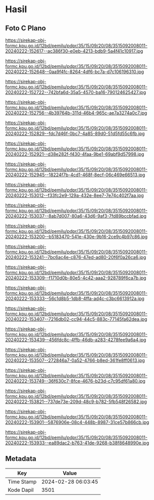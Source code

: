 # Hasil

## Foto C Plano

https://sirekap-obj-formc.kpu.go.id/12bd/pemilu/pdpr/35/15/09/20/08/3515092008011-20240222-152617--ac386f30-e0eb-4213-bdb9-5a4f41c10917.jpg

https://sirekap-obj-formc.kpu.go.id/12bd/pemilu/pdpr/35/15/09/20/08/3515092008011-20240222-152648--0aa9f4fc-8264-4df6-bc7a-d7c106196310.jpg

https://sirekap-obj-formc.kpu.go.id/12bd/pemilu/pdpr/35/15/09/20/08/3515092008011-20240222-152722--742bfa6d-35a5-4570-ba16-790124625427.jpg

https://sirekap-obj-formc.kpu.go.id/12bd/pemilu/pdpr/35/15/09/20/08/3515092008011-20240222-152756--4b39764b-311d-46b4-965c-ae7a3274a0c7.jpg

https://sirekap-obj-formc.kpu.go.id/12bd/pemilu/pdpr/35/15/09/20/08/3515092008011-20240222-152829--fdc7d46f-0bc7-4a85-89d0-51d5fd55c6fb.jpg

https://sirekap-obj-formc.kpu.go.id/12bd/pemilu/pdpr/35/15/09/20/08/3515092008011-20240222-152921--d38e282f-f430-4faa-9be1-69abf9d57998.jpg

https://sirekap-obj-formc.kpu.go.id/12bd/pemilu/pdpr/35/15/09/20/08/3515092008011-20240222-152945--18224f7b-4cd1-468f-8ecf-06c469e66513.jpg

https://sirekap-obj-formc.kpu.go.id/12bd/pemilu/pdpr/35/15/09/20/08/3515092008011-20240222-153012--f33fc2e9-129a-432e-8ee7-7e74c402f7aa.jpg

https://sirekap-obj-formc.kpu.go.id/12bd/pemilu/pdpr/35/15/09/20/08/3515092008011-20240222-153037--8ab7d007-80a6-43d6-9af3-7fd89bccbfad.jpg

https://sirekap-obj-formc.kpu.go.id/12bd/pemilu/pdpr/35/15/09/20/08/3515092008011-20240222-153200--b5183470-541e-430e-9b16-2ce9c4b97c86.jpg

https://sirekap-obj-formc.kpu.go.id/12bd/pemilu/pdpr/35/15/09/20/08/3515092008011-20240222-153241--7bc6ac4e-c876-47ed-ad80-20f6f0a26ca6.jpg

https://sirekap-obj-formc.kpu.go.id/12bd/pemilu/pdpr/35/15/09/20/08/3515092008011-20240222-153309--f1710d0b-80e5-4c42-aaa2-928789f6ca7b.jpg

https://sirekap-obj-formc.kpu.go.id/12bd/pemilu/pdpr/35/15/09/20/08/3515092008011-20240222-153333--56c1d8b5-1db8-4ffa-ad4c-c3bc6613912a.jpg

https://sirekap-obj-formc.kpu.go.id/12bd/pemilu/pdpr/35/15/09/20/08/3515092008011-20240222-153407--7216db02-cc94-44c5-883c-77145fa62dea.jpg

https://sirekap-obj-formc.kpu.go.id/12bd/pemilu/pdpr/35/15/09/20/08/3515092008011-20240222-153439--456fdc8c-4ffb-46db-a283-4278fee9a6a4.jpg

https://sirekap-obj-formc.kpu.go.id/12bd/pemilu/pdpr/35/15/09/20/08/3515092008011-20240222-153507--272846a7-0a52-4766-b8ed-361fe8ff0613.jpg

https://sirekap-obj-formc.kpu.go.id/12bd/pemilu/pdpr/35/15/09/20/08/3515092008011-20240222-153749--36f630c7-8fce-4676-b23d-c7c95df61a80.jpg

https://sirekap-obj-formc.kpu.go.id/12bd/pemilu/pdpr/35/15/09/20/08/3515092008011-20240222-153821--737de73e-209d-48c9-b782-5fb548f26582.jpg

https://sirekap-obj-formc.kpu.go.id/12bd/pemilu/pdpr/35/15/09/20/08/3515092008011-20240222-153901--5876906e-08c4-448b-8987-31ce57b866cb.jpg

https://sirekap-obj-formc.kpu.go.id/12bd/pemilu/pdpr/35/15/09/20/08/3515092008011-20240222-153933--ea89dac2-b763-41de-9268-b38f8648990e.jpg


## Metadata

| Key        | Value               |
| ---------- | ------------------- |
| Time Stamp | 2024-02-28 06:03:45 |
| Kode Dapil | 3501                |



